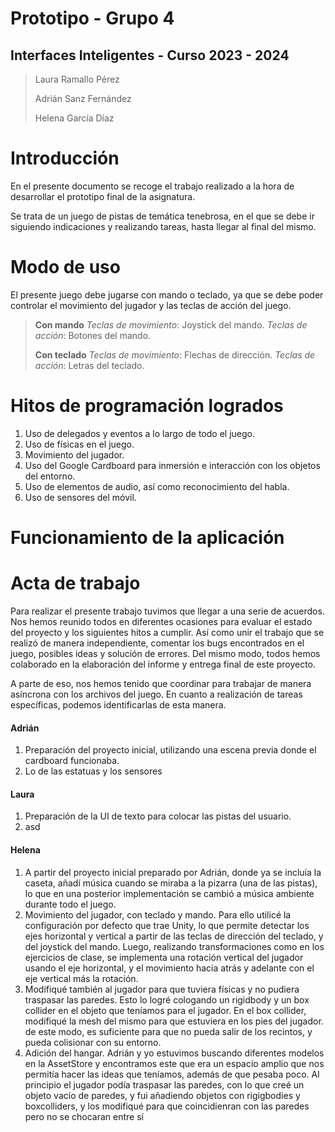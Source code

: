 # Prototipo - Grupo 4
## Interfaces Inteligentes - Curso 2023 - 2024

> Laura Ramallo Pérez
> 
> Adrián Sanz Fernández
> 
> Helena García Díaz

# Introducción

En el presente documento se recoge el trabajo realizado a la hora de desarrollar el prototipo final de la asignatura.

Se trata de un juego de pistas de temática tenebrosa, en el que se debe ir siguiendo indicaciones y realizando tareas, hasta llegar al final del mismo. 

# Modo de uso

El presente juego debe jugarse con mando o teclado, ya que se debe poder controlar el movimiento del jugador y las teclas de acción del juego.

> **Con mando**
> *Teclas de movimiento*: Joystick del mando.
> *Teclas de acción*: Botones del mando.
>
> **Con teclado**
> *Teclas de movimiento*: Flechas de dirección.
> *Teclas de acción*: Letras del teclado.

# Hitos de programación logrados

1. Uso de delegados y eventos a lo largo de todo el juego.
2. Uso de físicas en el juego.
3. Movimiento del jugador.
4. Uso del Google Cardboard para inmersión e interacción con los objetos del entorno.
5. Uso de elementos de audio, así como reconocimiento del habla.
6. Uso de sensores del móvil.

# Funcionamiento de la aplicación

# Acta de trabajo

Para realizar el presente trabajo tuvimos que llegar a una serie de acuerdos. Nos hemos reunido todos en diferentes ocasiones para evaluar el estado del proyecto y los siguientes hitos a cumplir. Así como unir el trabajo que se realizó de manera independiente, comentar los bugs encontrados en el juego, posibles ideas y solución de errores. Del mismo modo, todos hemos colaborado en la elaboración del informe y entrega final de este proyecto.

A parte de eso, nos hemos tenido que coordinar para trabajar de manera asíncrona con los archivos del juego. En cuanto a realización de tareas específicas, podemos identificarlas de esta manera.

#### Adrián

1. Preparación del proyecto inicial, utilizando una escena previa donde el cardboard funcionaba.
2. Lo de las estatuas y los sensores

#### Laura

1. Preparación de la UI de texto para colocar las pistas del usuario.
2. asd
   
#### Helena

1. A partir del proyecto inicial preparado por Adrián, donde ya se incluía la caseta, añadí música cuando se miraba a la pizarra (una de las pistas), lo que en una posterior implementación se cambió a música ambiente durante todo el juego.
2. Movimiento del jugador, con teclado y mando. Para ello utilicé la configuración por defecto que trae Unity, lo que permite detectar los ejes horizontal y vertical a partir de las teclas de dirección del teclado, y del joystick del mando. Luego, realizando transformaciones como en los ejercicios de clase, se implementa una rotación vertical del jugador usando el eje horizontal, y el movimiento hacia atrás y adelante con el eje vertical más la rotación.
3. Modifiqué también al jugador para que tuviera físicas y no pudiera traspasar las paredes. Esto lo logré cologando un rigidbody y un box collider en el objeto que teníamos para el jugador. En el box collider, modifiqué la mesh del mismo para que estuviera en los pies del jugador. de este modo, es suficiente para que no pueda salir de los recintos, y pueda colisionar con su entorno.
4. Adición del hangar. Adrián y yo estuvimos buscando diferentes modelos en la AssetStore y encontramos este que era un espacio amplio que nos permitía hacer las ideas que teníamos, además de que pesaba poco. Al principio el jugador podía traspasar las paredes, con lo que creé un objeto vacío de paredes, y fui añadiendo objetos con rigigbodies y boxcolliders, y los modifiqué para que coincidienran con las paredes pero no se chocaran entre sí
